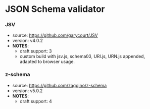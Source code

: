 # JSON Schema validator

### JSV
* source: https://github.com/garycourt/JSV
* version: v4.0.2
* __NOTES__:
  - draft support: 3
  - custom build with jsv.js, schema03, URI.js, URN.js appended, adapted to browser usage.

### z-schema
* source: https://github.com/zaggino/z-schema
* version: v5.0.2
* __NOTES__:
  - draft support: 4
